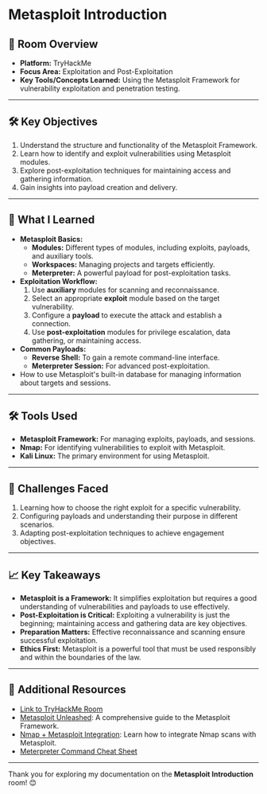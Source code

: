# Metasploit Introduction

## 🌟 Room Overview
- **Platform:** TryHackMe
- **Focus Area:** Exploitation and Post-Exploitation
- **Key Tools/Concepts Learned:** Using the Metasploit Framework for vulnerability exploitation and penetration testing.

---

## 🛠 Key Objectives
1. Understand the structure and functionality of the Metasploit Framework.
2. Learn how to identify and exploit vulnerabilities using Metasploit modules.
3. Explore post-exploitation techniques for maintaining access and gathering information.
4. Gain insights into payload creation and delivery.

---

## 📘 What I Learned
- **Metasploit Basics:**
  - **Modules:** Different types of modules, including exploits, payloads, and auxiliary tools.
  - **Workspaces:** Managing projects and targets efficiently.
  - **Meterpreter:** A powerful payload for post-exploitation tasks.
- **Exploitation Workflow:**
  1. Use **auxiliary** modules for scanning and reconnaissance.
  2. Select an appropriate **exploit** module based on the target vulnerability.
  3. Configure a **payload** to execute the attack and establish a connection.
  4. Use **post-exploitation** modules for privilege escalation, data gathering, or maintaining access.
- **Common Payloads:**
  - **Reverse Shell:** To gain a remote command-line interface.
  - **Meterpreter Session:** For advanced post-exploitation.
- How to use Metasploit's built-in database for managing information about targets and sessions.

---

## 🛠 Tools Used
- **Metasploit Framework:** For managing exploits, payloads, and sessions.
- **Nmap:** For identifying vulnerabilities to exploit with Metasploit.
- **Kali Linux:** The primary environment for using Metasploit.

---

## 🧠 Challenges Faced
1. Learning how to choose the right exploit for a specific vulnerability.
2. Configuring payloads and understanding their purpose in different scenarios.
3. Adapting post-exploitation techniques to achieve engagement objectives.

---

## 📈 Key Takeaways
- **Metasploit is a Framework:** It simplifies exploitation but requires a good understanding of vulnerabilities and payloads to use effectively.
- **Post-Exploitation is Critical:** Exploiting a vulnerability is just the beginning; maintaining access and gathering data are key objectives.
- **Preparation Matters:** Effective reconnaissance and scanning ensure successful exploitation.
- **Ethics First:** Metasploit is a powerful tool that must be used responsibly and within the boundaries of the law.

---

## 🔗 Additional Resources
- [Link to TryHackMe Room](https://tryhackme.com/room/metasploitintro)
- [Metasploit Unleashed](https://www.offensive-security.com/metasploit-unleashed/): A comprehensive guide to the Metasploit Framework.
- [Nmap + Metasploit Integration](https://nmap.org/book/zenmap-man.html#zenmap-scripts): Learn how to integrate Nmap scans with Metasploit.
- [Meterpreter Command Cheat Sheet](https://cheatsheetseries.owasp.org/cheatsheets/Meterpreter_Cheat_Sheet.html)

---

Thank you for exploring my documentation on the **Metasploit Introduction** room! 😊
